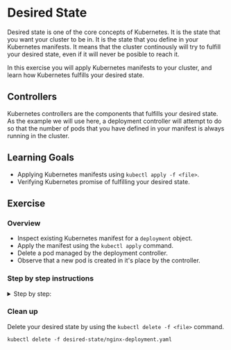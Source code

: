# Desired State

Desired state is one of the core concepts of Kubernetes. It is the state that you want your cluster to be in. It is the state that you define in your Kubernetes manifests.
It means that the cluster continously will try to fulfill your desired state, even if it will never be posible to reach it.

In this exercise you will apply Kubernetes manifests to your cluster, and learn how Kubernetes fulfills your desired state.

## Controllers

Kubernetes controllers are the components that fulfills your desired state. As the example we will use here, a deployment controller will attempt to do so that the number of pods that you have defined in your manifest is always running in the cluster.

## Learning Goals

- Applying Kubernetes manifests using `kubectl apply -f <file>`.
- Verifying Kubernetes promise of fulfilling your desired state.

## Exercise

### Overview

- Inspect existing Kubernetes manifest for a `deployment` object.
- Apply the manifest using the `kubectl apply` command.
- Delete a pod managed by the deployment controller.
- Observe that a new pod is created in it's place by the controller.

### Step by step instructions

<details>
<summary>
Step by step:
</summary>

## Inspect existing Kubernetes manifest for a `deployment` object.

We have prepared a Kubernetes manifest for you.

You can find the manifest in the file: `desired-state/nginx-deployment.yaml`.

Below is the contents of the manifest:

```yaml
# anything after a `#` are comments!
apiVersion: apps/v1
kind: Deployment
metadata:
  name: nginx # deployment resource name, pods running as a part of the deployment will share the name.
  labels:
    app: nginx # deployment resource label
spec:
  replicas: 1 # number of pods to run
  selector:
    matchLabels: # selector labels the replicaset looks for
      app: nginx
  template:
    metadata:
      labels:
        app: nginx # pod labels that must match selector
        version: latest # arbitrary label we can match on elsewhere
    spec:
      containers:
        - name: nginx # name of the container running inside a pod, different from the pod name
          image: nginx:latest
          ports:
            - containerPort: 80 # port the container is listening on
```

## Apply the manifest using the `kubectl apply`.

Use the `kubectl apply -f <file>` command to send the manifest with your desired state to Kubernetes:

```
kubectl apply -f desired-state/nginx-deployment.yaml
```

Expected output:

```
deployment.apps/nginx applied
```

Verify that the deployment is created:

```
kubectl get deployments
```

Expected output:

```
NAME        READY   UP-TO-DATE   AVAILABLE   AGE
nginx       1/1     1            1           36s
```

Check if the pods are running:

```
kubectl get pods
```

Expected output:

```
NAME                         READY     STATUS    RESTARTS   AGE
nginx-431080787-9r0lx        1/1       Running   0          40s
```

Kubernetes is now doing everything it can to satisfy our desired state of running our nginx webserver.

Let's test that Kubernetes actually keeps it's promise of fulfilling the desired state.

## Test Kubernetes promise of desired state by deleting a pod

Since we have asked Kubernetes to run our nginx pod using a `deployment`, the deployment controller will keep monitoring our pods and make sure that a nginx pod keeps running.

Let's see this in action:

We will use the `kubectl delete <kind> <name>` command to delete our nginx pod.

We then expect a new pod to be created by the deployment controller in its place.

First, find the name of your pod using `kubectl get pods`, like you did above.

The name will be something like `nginx-431080787-9r0lx`. **Yours will have a different, but similar name**.

```
kubectl delete pod nginx-431080787-9r0lx
```

Expected output:

```
pod "nginx-431080787-9r0lx" deleted
```

The desired state we have defined specifies that exactly one nginx pod should exist, since we have now deleted the nginx pod, we have forced our `deployment` to drift away from the desired state, as there are now zero nginx pods.

Therefore Kubernetes must make a change to the state of the cluster to once again fulfill our desired state, therefore Kubernetes will create a new nginx pod to replace the one we have deleted.

## Observe that a new pod is created in it's place by the deployment controller

We use `kubectl get` to verify that a **new** nginx pod is created (with a different name):

```
kubectl get pods
```

Expected output:

```
NAME                         READY     STATUS              RESTARTS   AGE
nginx-431080787-tx5m7        0/1       ContainerCreating   0          5s
```

And after few more seconds:

```
kubectl get pods
```

Expected output:

```
NAME                         READY     STATUS    RESTARTS   AGE
nginx-431080787-tx5m7        1/1       Running   0          12s
```

Congratulations! You have now created a deployment using a Kubernetes manifest.

You have also seen that Kubernetes keeps it's promise of fulfilling your desired state, by creating a new pod in the place of the deleted pod.

</details>


### Clean up

Delete your desired state by using the `kubectl delete -f <file>` command.

```
kubectl delete -f desired-state/nginx-deployment.yaml
```